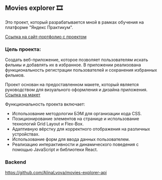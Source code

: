 ## Movies explorer 🎞️
Это проект, который разрабатывается мной в рамках обучения на платформе "Яндекс Практикум". 

[Ссылка на сайт-портфолио с проектом](https://movie.nomoredomains.rocks/)

### Цель проекта: 
Создать веб-приложение, которое позволяет пользователям искать фильмы и добавлять их в избранное. В приложении реализована функциональность регистрации пользователей и сохранения избранных фильмов.

Проект основан на предоставленном макете, который является руководством для визуального оформления и дизайна приложения.
[Ссылка на макет](https://www.figma.com/file/dXc0nCaqfagfrgaz3qCl7p/Diploma-(Copy)?type=design&node-id=37456%3A5649&mode=design&t=LqDryvvlAdE4iRmz-1)

Функциональность проекта включает:

* Использование методологии БЭМ для организации кода CSS.
* Позиционирование элементов на странице и использование технологий Grid Layout и Flex-Box.
* Адаптивную вёрстку для корректного отображения на различных устройствах.
* Использование форм для ввода данных пользователем.
* Реализацию интерактивности и динамического поведения с помощью JavaScript и библиотеки React.

### Backend

https://github.com/AlinaLvova/movies-explorer-api
